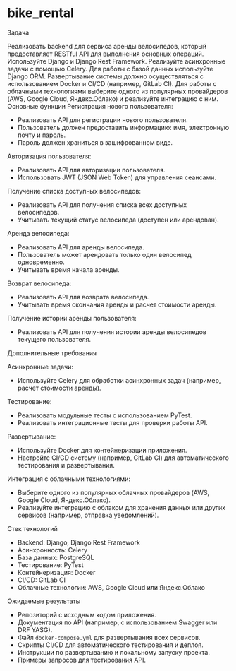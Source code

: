 # bike_rental

Задача

Реализовать backend для сервиса аренды велосипедов, который предоставляет RESTful API для выполнения основных операций.
Используйте Django и Django Rest Framework. Реализуйте асинхронные задачи с помощью Celery.
Для работы с базой данных используйте Django ORM. Развертывание системы должно осуществляться с использованием Docker и CI/CD (например, GitLab CI).
Для работы с облачными технологиями выберите одного из популярных провайдеров (AWS, Google Cloud, Яндекс.Облако) и реализуйте интеграцию с ним.
Основные функции
Регистрация нового пользователя:
   - Реализовать API для регистрации нового пользователя.
   - Пользователь должен предоставить информацию: имя, электронную почту и пароль.
   - Пароль должен храниться в зашифрованном виде.

Авторизация пользователя:
   - Реализовать API для авторизации пользователя.
   - Использовать JWT (JSON Web Token) для управления сеансами.

Получение списка доступных велосипедов:
   - Реализовать API для получения списка всех доступных велосипедов.
   - Учитывать текущий статус велосипеда (доступен или арендован).

Аренда велосипеда:
   - Реализовать API для аренды велосипеда.
   - Пользователь может арендовать только один велосипед одновременно.
   - Учитывать время начала аренды.

Возврат велосипеда:
   - Реализовать API для возврата велосипеда.
   - Учитывать время окончания аренды и расчет стоимости аренды.

Получение истории аренды пользователя:
   - Реализовать API для получения истории аренды велосипедов текущего пользователя.

Дополнительные требования

Асинхронные задачи:
  - Используйте Celery для обработки асинхронных задач (например, расчет стоимости аренды).

Тестирование:
  - Реализовать модульные тесты с использованием PyTest.
  - Реализовать интеграционные тесты для проверки работы API.

Развертывание:
  - Используйте Docker для контейнеризации приложения.
  - Настройте CI/CD систему (например, GitLab CI) для автоматического тестирования и развертывания.

Интеграция с облачными технологиями:
  - Выберите одного из популярных облачных провайдеров (AWS, Google Cloud, Яндекс.Облако).
  - Реализуйте интеграцию с облаком для хранения данных или других сервисов (например, отправка уведомлений).

Стек технологий

- Backend: Django, Django Rest Framework
- Асинхронность: Celery
- База данных: PostgreSQL
- Тестирование: PyTest
- Контейнеризация: Docker
- CI/CD: GitLab CI
- Облачные технологии: AWS, Google Cloud или Яндекс.Облако

Ожидаемые результаты

- Репозиторий с исходным кодом приложения.
- Документация по API (например, с использованием Swagger или DRF YASG).
- Файл `docker-compose.yml` для развертывания всех сервисов.
- Скрипты CI/CD для автоматического тестирования и деплоя.
- Инструкции по развертыванию и локальному запуску проекта.
- Примеры запросов для тестирования API.
